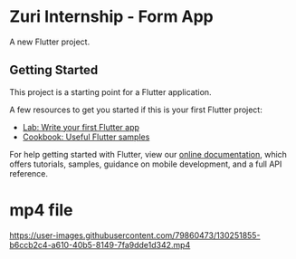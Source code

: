 # Zuri Internship - Form App

A new Flutter project.

## Getting Started

This project is a starting point for a Flutter application.

A few resources to get you started if this is your first Flutter project:

- [Lab: Write your first Flutter app](https://flutter.dev/docs/get-started/codelab)
- [Cookbook: Useful Flutter samples](https://flutter.dev/docs/cookbook)

For help getting started with Flutter, view our
[online documentation](https://flutter.dev/docs), which offers tutorials,
samples, guidance on mobile development, and a full API reference.

# mp4 file
https://user-images.githubusercontent.com/79860473/130251855-b6ccb2c4-a610-40b5-8149-7fa9dde1d342.mp4